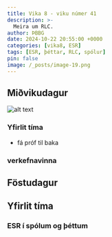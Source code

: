 ```yaml
---
title: Vika 8 - viku númer 41
description: >-
  Meira um RLC.
author: ÞBBG
date: 2024-10-22 20:55:00 +0000
categories: [vika8, ESR]
tags: [ESR, þéttar, RLC, spólur]
pin: false
image: /_posts/image-19.png
---
```


## Miðvikudagur


![alt text](/_posts/image-19.png)


### Yfirlit tíma

- fá próf til baka

### verkefnavinna


## Föstudagur

## Yfirlit tíma

### ESR í spólum og þéttum


